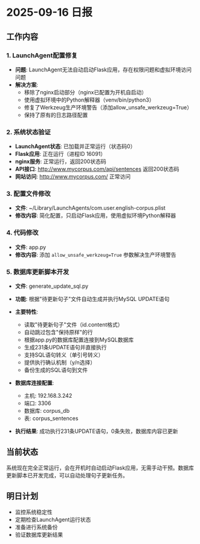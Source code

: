 # 2025-09-16 日报

## 工作内容

### 1. LaunchAgent配置修复
- **问题**: LaunchAgent无法自动启动Flask应用，存在权限问题和虚拟环境访问问题
- **解决方案**:
  - 移除了nginx启动部分（nginx已配置为开机自启动）
  - 使用虚拟环境中的Python解释器（venv/bin/python3）
  - 修复了Werkzeug生产环境警告（添加allow_unsafe_werkzeug=True）
  - 保持了原有的日志路径配置

### 2. 系统状态验证
- **LaunchAgent状态**: 已加载并正常运行（状态码0）
- **Flask应用**: 正在运行（进程ID 16091）
- **nginx服务**: 正常运行，返回200状态码
- **API接口**: http://www.mycorpus.com/api/sentences 返回200状态码
- **网站访问**: http://www.mycorpus.com/ 正常访问

### 3. 配置文件修改
- **文件**: ~/Library/LaunchAgents/com.user.english-corpus.plist
- **修改内容**: 简化配置，只启动Flask应用，使用虚拟环境Python解释器

### 4. 代码修改
- **文件**: app.py
- **修改内容**: 添加 `allow_unsafe_werkzeug=True` 参数解决生产环境警告

### 5. 数据库更新脚本开发
- **文件**: generate_update_sql.py
- **功能**: 根据"待更新句子"文件自动生成并执行MySQL UPDATE语句
- **主要特性**:
  - 读取"待更新句子"文件（id.content格式）
  - 自动跳过包含"保持原样"的行
  - 根据app.py的数据库配置连接到MySQL数据库
  - 生成231条UPDATE语句并直接执行
  - 支持SQL语句转义（单引号转义）
  - 提供执行确认机制（y/n选择）
  - 备份生成的SQL语句到文件

- **数据库连接配置**:
  - 主机: 192.168.3.242
  - 端口: 3306
  - 数据库: corpus_db
  - 表: corpus_sentences

- **执行结果**: 成功执行231条UPDATE语句，0条失败，数据库内容已更新

## 当前状态
系统现在完全正常运行，会在开机时自动启动Flask应用，无需手动干预。数据库更新脚本已开发完成，可以自动处理句子更新任务。

## 明日计划
- 监控系统稳定性
- 定期检查LaunchAgent运行状态
- 准备进行系统备份
- 验证数据库更新结果

